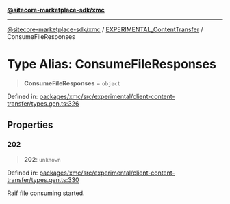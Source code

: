 [**@sitecore-marketplace-sdk/xmc**](../../../../README.md)

***

[@sitecore-marketplace-sdk/xmc](../../../../README.md) / [EXPERIMENTAL\_ContentTransfer](../README.md) / ConsumeFileResponses

# Type Alias: ConsumeFileResponses

> **ConsumeFileResponses** = `object`

Defined in: [packages/xmc/src/experimental/client-content-transfer/types.gen.ts:326](https://github.com/Sitecore/marketplace-sdk/blob/main/packages/xmc/src/experimental/client-content-transfer/types.gen.ts#L326)

## Properties

### 202

> **202**: `unknown`

Defined in: [packages/xmc/src/experimental/client-content-transfer/types.gen.ts:330](https://github.com/Sitecore/marketplace-sdk/blob/main/packages/xmc/src/experimental/client-content-transfer/types.gen.ts#L330)

Raif file consuming started.
